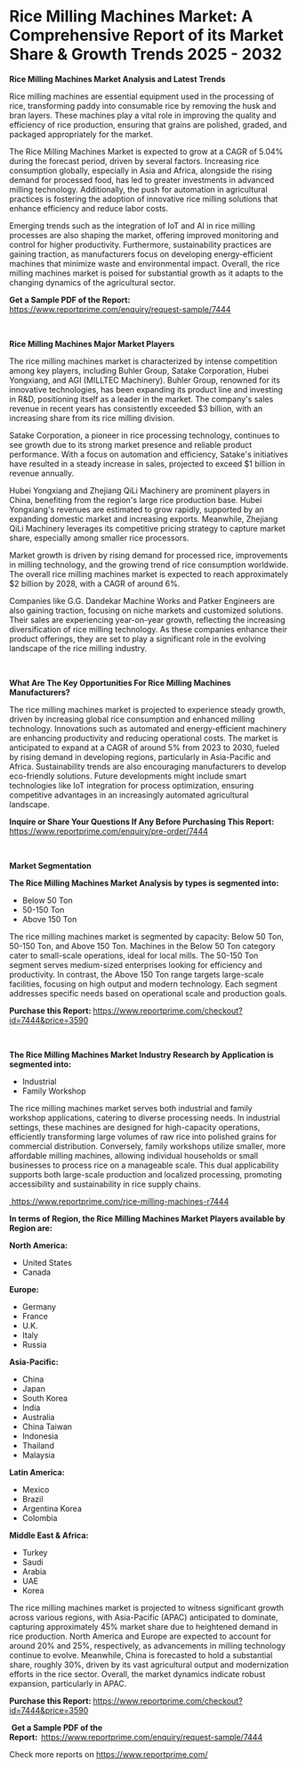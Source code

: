 <p><h1>Rice Milling Machines Market: A Comprehensive Report of its Market Share & Growth Trends 2025 - 2032</h1></p><p><strong>Rice Milling Machines Market Analysis and Latest Trends</strong></p>
<p><p>Rice milling machines are essential equipment used in the processing of rice, transforming paddy into consumable rice by removing the husk and bran layers. These machines play a vital role in improving the quality and efficiency of rice production, ensuring that grains are polished, graded, and packaged appropriately for the market.</p><p>The Rice Milling Machines Market is expected to grow at a CAGR of 5.04% during the forecast period, driven by several factors. Increasing rice consumption globally, especially in Asia and Africa, alongside the rising demand for processed food, has led to greater investments in advanced milling technology. Additionally, the push for automation in agricultural practices is fostering the adoption of innovative rice milling solutions that enhance efficiency and reduce labor costs. </p><p>Emerging trends such as the integration of IoT and AI in rice milling processes are also shaping the market, offering improved monitoring and control for higher productivity. Furthermore, sustainability practices are gaining traction, as manufacturers focus on developing energy-efficient machines that minimize waste and environmental impact. Overall, the rice milling machines market is poised for substantial growth as it adapts to the changing dynamics of the agricultural sector.</p></p>
<p><strong>Get a Sample PDF of the Report:&nbsp;</strong> <a href="https://www.reportprime.com/enquiry/request-sample/7444?utm_campaign=2632&utm_medium=2&utm_source=Github&utm_content=ia&utm_term=19032025&utm_id=rice-milling-machines">https://www.reportprime.com/enquiry/request-sample/7444</a></p>
<p>&nbsp;</p>
<p><strong>Rice Milling Machines Major Market Players</strong></p>
<p><p>The rice milling machines market is characterized by intense competition among key players, including Buhler Group, Satake Corporation, Hubei Yongxiang, and AGI (MILLTEC Machinery). Buhler Group, renowned for its innovative technologies, has been expanding its product line and investing in R&D, positioning itself as a leader in the market. The company's sales revenue in recent years has consistently exceeded $3 billion, with an increasing share from its rice milling division.</p><p>Satake Corporation, a pioneer in rice processing technology, continues to see growth due to its strong market presence and reliable product performance. With a focus on automation and efficiency, Satake's initiatives have resulted in a steady increase in sales, projected to exceed $1 billion in revenue annually.</p><p>Hubei Yongxiang and Zhejiang QiLi Machinery are prominent players in China, benefiting from the region's large rice production base. Hubei Yongxiang's revenues are estimated to grow rapidly, supported by an expanding domestic market and increasing exports. Meanwhile, Zhejiang QiLi Machinery leverages its competitive pricing strategy to capture market share, especially among smaller rice processors.</p><p>Market growth is driven by rising demand for processed rice, improvements in milling technology, and the growing trend of rice consumption worldwide. The overall rice milling machines market is expected to reach approximately $2 billion by 2028, with a CAGR of around 6%. </p><p>Companies like G.G. Dandekar Machine Works and Patker Engineers are also gaining traction, focusing on niche markets and customized solutions. Their sales are experiencing year-on-year growth, reflecting the increasing diversification of rice milling technology. As these companies enhance their product offerings, they are set to play a significant role in the evolving landscape of the rice milling industry.</p></p>
<p>&nbsp;</p>
<p><strong>What Are The Key Opportunities For Rice Milling Machines Manufacturers?</strong></p>
<p><p>The rice milling machines market is projected to experience steady growth, driven by increasing global rice consumption and enhanced milling technology. Innovations such as automated and energy-efficient machinery are enhancing productivity and reducing operational costs. The market is anticipated to expand at a CAGR of around 5% from 2023 to 2030, fueled by rising demand in developing regions, particularly in Asia-Pacific and Africa. Sustainability trends are also encouraging manufacturers to develop eco-friendly solutions. Future developments might include smart technologies like IoT integration for process optimization, ensuring competitive advantages in an increasingly automated agricultural landscape.</p></p>
<p><strong>Inquire or Share Your Questions If Any Before Purchasing This Report:</strong> <a href="https://www.reportprime.com/enquiry/pre-order/7444?utm_campaign=2632&utm_medium=2&utm_source=Github&utm_content=ia&utm_term=19032025&utm_id=rice-milling-machines">https://www.reportprime.com/enquiry/pre-order/7444</a></p>
<p>&nbsp;</p>
<p><strong>Market Segmentation</strong></p>
<p><strong>The Rice Milling Machines Market Analysis by types is segmented into:</strong></p>
<p><ul><li>Below 50 Ton</li><li>50-150 Ton</li><li>Above 150 Ton</li></ul></p>
<p><p>The rice milling machines market is segmented by capacity: Below 50 Ton, 50-150 Ton, and Above 150 Ton. Machines in the Below 50 Ton category cater to small-scale operations, ideal for local mills. The 50-150 Ton segment serves medium-sized enterprises looking for efficiency and productivity. In contrast, the Above 150 Ton range targets large-scale facilities, focusing on high output and modern technology. Each segment addresses specific needs based on operational scale and production goals.</p></p>
<p><strong>Purchase this Report:&nbsp;</strong><a href="https://www.reportprime.com/checkout?id=7444&price=3590&utm_campaign=2632&utm_medium=2&utm_source=Github&utm_content=ia&utm_term=19032025&utm_id=rice-milling-machines">https://www.reportprime.com/checkout?id=7444&price=3590</a></p>
<p>&nbsp;</p>
<p><strong>The Rice Milling Machines Market Industry Research by Application is segmented into:</strong></p>
<p><ul><li>Industrial</li><li>Family Workshop</li></ul></p>
<p><p>The rice milling machines market serves both industrial and family workshop applications, catering to diverse processing needs. In industrial settings, these machines are designed for high-capacity operations, efficiently transforming large volumes of raw rice into polished grains for commercial distribution. Conversely, family workshops utilize smaller, more affordable milling machines, allowing individual households or small businesses to process rice on a manageable scale. This dual applicability supports both large-scale production and localized processing, promoting accessibility and sustainability in rice supply chains.</p></p>
<p><a href="https://www.reportprime.com/rice-milling-machines-r7444?utm_campaign=2632&utm_medium=2&utm_source=Github&utm_content=ia&utm_term=19032025&utm_id=rice-milling-machines">&nbsp;https://www.reportprime.com/rice-milling-machines-r7444</a></p>
<p><strong>In terms of Region, the Rice Milling Machines Market Players available by Region are:</strong></p>
<p>
    <p> <strong> North America: </strong>
        <ul>
            <li>United States</li>
            <li>Canada</li>
        </ul>
        </p> 
    <p> <strong> Europe: </strong>
        <ul>
            <li>Germany</li>
            <li>France</li>
            <li>U.K.</li>
            <li>Italy</li>
            <li>Russia</li>
        </ul>
        </p> 
    <p> <strong> Asia-Pacific: </strong>
        <ul>
            <li>China</li>
            <li>Japan</li>
            <li>South Korea</li>
            <li>India</li>
            <li>Australia</li>
            <li>China Taiwan</li>
            <li>Indonesia</li>
            <li>Thailand</li>
            <li>Malaysia</li>
        </ul>
        </p> 
    <p> <strong> Latin America: </strong>
        <ul>
            <li>Mexico</li>
            <li>Brazil</li>
            <li>Argentina Korea</li>
            <li>Colombia</li>
        </ul>
        </p> 
    <p> <strong> Middle East & Africa: </strong>
        <ul>
            <li>Turkey</li>
            <li>Saudi</li>
            <li>Arabia</li>
            <li>UAE</li>
            <li>Korea</li>
        </ul>
    </p>
    </p>
<p><p>The rice milling machines market is projected to witness significant growth across various regions, with Asia-Pacific (APAC) anticipated to dominate, capturing approximately 45% market share due to heightened demand in rice production. North America and Europe are expected to account for around 20% and 25%, respectively, as advancements in milling technology continue to evolve. Meanwhile, China is forecasted to hold a substantial share, roughly 30%, driven by its vast agricultural output and modernization efforts in the rice sector. Overall, the market dynamics indicate robust expansion, particularly in APAC.</p></p>
<p><strong>Purchase this Report: </strong><a href="https://www.reportprime.com/checkout?id=7444&price=3590&utm_campaign=2632&utm_medium=2&utm_source=Github&utm_content=ia&utm_term=19032025&utm_id=rice-milling-machines">https://www.reportprime.com/checkout?id=7444&price=3590</a></p>
<p>&nbsp;<strong>Get a Sample PDF of the Report:&nbsp;&nbsp;</strong><a href="https://www.reportprime.com/enquiry/request-sample/7444?utm_campaign=2632&utm_medium=2&utm_source=Github&utm_content=ia&utm_term=19032025&utm_id=rice-milling-machines">https://www.reportprime.com/enquiry/request-sample/7444</a></p>
<p><strong></strong></p>
<p>Check more reports on <a href="https://www.reportprime.com/?utm_campaign=2632&utm_medium=2&utm_source=Github&utm_content=ia&utm_term=19032025&utm_id=rice-milling-machines">https://www.reportprime.com/</a></p>